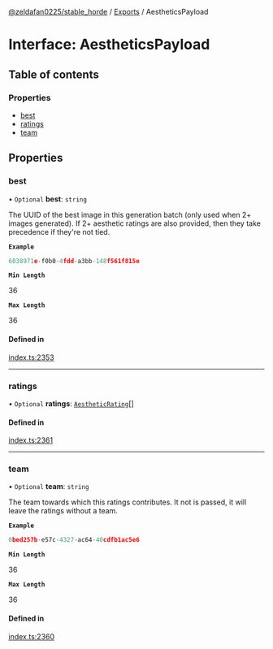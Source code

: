 [@zeldafan0225/stable_horde](../../README.md) / [Exports](../modules.md) / AestheticsPayload

# Interface: AestheticsPayload

## Table of contents

### Properties

- [best](AestheticsPayload.md#best)
- [ratings](AestheticsPayload.md#ratings)
- [team](AestheticsPayload.md#team)

## Properties

### best

• `Optional` **best**: `string`

The UUID of the best image in this generation batch (only used when 2+ images generated). If 2+ aesthetic ratings are also provided, then they take precedence if they're not tied.

**`Example`**

```ts
6038971e-f0b0-4fdd-a3bb-148f561f815e
```

**`Min Length`**

36

**`Max Length`**

36

#### Defined in

[index.ts:2353](https://github.com/MrlolDev/stable_horde/blob/2389aa8/index.ts#L2353)

___

### ratings

• `Optional` **ratings**: [`AestheticRating`](AestheticRating.md)[]

#### Defined in

[index.ts:2361](https://github.com/MrlolDev/stable_horde/blob/2389aa8/index.ts#L2361)

___

### team

• `Optional` **team**: `string`

The team towards which this ratings contributes. It not is passed, it will leave the ratings without a team.

**`Example`**

```ts
0bed257b-e57c-4327-ac64-40cdfb1ac5e6
```

**`Min Length`**

36

**`Max Length`**

36

#### Defined in

[index.ts:2360](https://github.com/MrlolDev/stable_horde/blob/2389aa8/index.ts#L2360)
